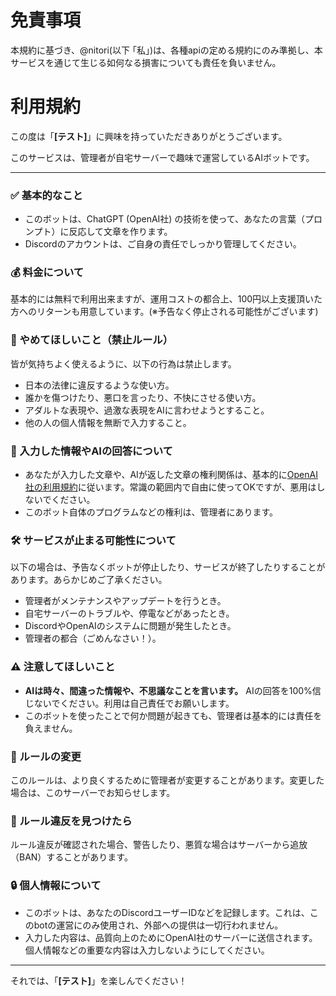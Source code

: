 # 免責事項
本規約に基づき、@nitori(以下 ｢私｣)は、各種apiの定める規約にのみ準拠し、本サービスを通じて生じる如何なる損害についても責任を負いません。

# 利用規約

この度は「**[テスト]**」に興味を持っていただきありがとうございます。

このサービスは、管理者が自宅サーバーで趣味で運営しているAIボットです。

---

### ✅ 基本的なこと

-   このボットは、ChatGPT (OpenAI社) の技術を使って、あなたの言葉（プロンプト）に反応して文章を作ります。
-   Discordのアカウントは、ご自身の責任でしっかり管理してください。

### 💰 料金について

基本的には無料で利用出来ますが、運用コストの都合上、100円以上支援頂いた方へのリターンも用意しています。(※予告なく停止される可能性がございます)


### 🚫 やめてほしいこと（禁止ルール）

皆が気持ちよく使えるように、以下の行為は禁止します。

-   日本の法律に違反するような使い方。
-   誰かを傷つけたり、悪口を言ったり、不快にさせる使い方。
-   アダルトな表現や、過激な表現をAIに言わせようとすること。
-   他の人の個人情報を無断で入力すること。

### 📝 入力した情報やAIの回答について

-   あなたが入力した文章や、AIが返した文章の権利関係は、基本的に[OpenAI社の利用規約](https://openai.com/policies/terms-of-use)に従います。常識の範囲内で自由に使ってOKですが、悪用はしないでください。
-   このボット自体のプログラムなどの権利は、管理者にあります。

### 🛠️ サービスが止まる可能性について

以下の場合は、予告なくボットが停止したり、サービスが終了したりすることがあります。あらかじめご了承ください。

-   管理者がメンテナンスやアップデートを行うとき。
-   自宅サーバーのトラブルや、停電などがあったとき。
-   DiscordやOpenAIのシステムに問題が発生したとき。
-   管理者の都合（ごめんなさい！）。

### ⚠️ 注意してほしいこと

-   **AIは時々、間違った情報や、不思議なことを言います。** AIの回答を100%信じないでください。利用は自己責任でお願いします。
-   このボットを使ったことで何か問題が起きても、管理者は基本的には責任を負えません。

### 🔄 ルールの変更

このルールは、より良くするために管理者が変更することがあります。変更した場合は、このサーバーでお知らせします。

### 👮 ルール違反を見つけたら

ルール違反が確認された場合、警告したり、悪質な場合はサーバーから追放（BAN）することがあります。

### 🔒 個人情報について

-   このボットは、あなたのDiscordユーザーIDなどを記録します。これは、このbotの運営にのみ使用され、外部への提供は一切行われません。
-   入力した内容は、品質向上のためにOpenAI社のサーバーに送信されます。個人情報などの重要な内容は入力しないようにしてください。

---


それでは、「**[テスト]**」を楽しんでください！
